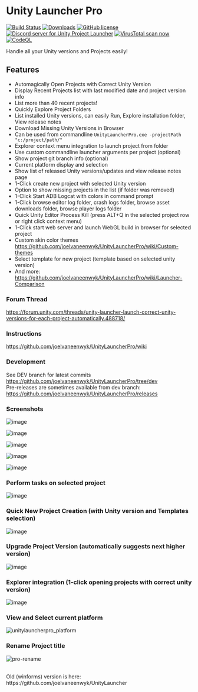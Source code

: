 # Unity Launcher Pro

<!-- markdownlint-disable MD033 -->

[![Build Status](https://ci.appveyor.com/api/projects/status/hajcaavcsg7904rx?svg=true)](https://github.com/joelvaneenwyk/UnityLauncherPro/releases/latest/download/UnityLauncherPro.zip) [![Downloads](https://img.shields.io/github/downloads/unitycoder/unitylauncherpro/total)](https://github.com/joelvaneenwyk/UnityLauncherPro/releases/latest/download/UnityLauncherPro.zip) [![GitHub license](https://img.shields.io/github/license/unitycoder/UnityLauncherPro)](https://github.com/joelvaneenwyk/UnityLauncherPro/blob/master/LICENSE) [](https://discord.gg/cXT97hU)<a href="https://discord.gg/cXT97hU"><img src="https://img.shields.io/discord/337579253866692608.svg" alt="Discord server for Unity Project Launcher"></a> [![VirusTotal scan now](https://img.shields.io/static/v1?label=VirusTotal&message=Scan)](https://www.virustotal.com/gui/url/e123b616cf4cbe3d3f7ba13b0d88cf5fff4638f72d5b9461088d0b11e9a41de3?nocache=1) [![CodeQL](https://github.com/joelvaneenwyk/UnityLauncherPro/actions/workflows/codeql.yml/badge.svg)](https://github.com/joelvaneenwyk/UnityLauncherPro/actions/workflows/codeql.yml)

Handle all your Unity versions and Projects easily!

## Features

- Automagically Open Projects with Correct Unity Version
- Display Recent Projects list with last modified date and project version info
- List more than 40 recent projects!
- Quickly Explore Project Folders
- List installed Unity versions, can easily Run, Explore installation folder, View release notes
- Download Missing Unity Versions in Browser
- Can be used from commandline `UnityLauncherPro.exe -projectPath "c:/project/path/"`
- Explorer context menu integration to launch project from folder
- Use custom commandline launcher arguments per project (optional)
- Show project git branch info (optional)
- Current platform display and selection
- Show list of released Unity versions/updates and view release notes page
- 1-Click create new project with selected Unity version
- Option to show missing projects in the list (if folder was removed)
- 1-Click Start ADB Logcat with colors in command prompt
- 1-Click browse editor log folder, crash logs folder, browse asset downloads folder, browse player logs folder
- Quick Unity Editor Process Kill (press ALT+Q in the selected project row or right click context menu)
- 1-Click start web server and launch WebGL build in browser for selected project
- Custom skin color themes <https://github.com/joelvaneenwyk/UnityLauncherPro/wiki/Custom-themes>
- Select template for new project (template based on selected unity version)
- And more: <https://github.com/joelvaneenwyk/UnityLauncherPro/wiki/Launcher-Comparison>

### Forum Thread

<https://forum.unity.com/threads/unity-launcher-launch-correct-unity-versions-for-each-project-automatically.488718/>

### Instructions

<https://github.com/joelvaneenwyk/UnityLauncherPro/wiki>

### Development

See DEV branch for latest commits <https://github.com/joelvaneenwyk/UnityLauncherPro/tree/dev> <br>
Pre-releases are sometimes available from dev branch: <https://github.com/joelvaneenwyk/UnityLauncherPro/releases>

### Screenshots

![image](https://user-images.githubusercontent.com/5438317/71485879-184b3a00-281c-11ea-97db-73c5dfa9bb4e.png)

![image](https://github.com/joelvaneenwyk/UnityLauncherPro/assets/5438317/21eb1fcd-3cb1-4dea-8133-9ce440de77d8)

![image](https://github.com/joelvaneenwyk/UnityLauncherPro/assets/5438317/2942c1d7-2006-4dee-8b68-e1f6f2e0fbf4)

![image](https://github.com/joelvaneenwyk/UnityLauncherPro/assets/5438317/6f8dce07-c640-42db-a1ef-d8bcc7a80cc2)

![image](https://user-images.githubusercontent.com/5438317/206923022-4b4bb8ed-0351-408f-b1d3-82bd6eefbc45.png)

### Perform tasks on selected project

![image](https://github.com/joelvaneenwyk/UnityLauncherPro/assets/5438317/a0b468ba-e3a6-420b-8155-78bc32814752)

### Quick New Project Creation (with Unity version and Templates selection)

![image](https://github.com/joelvaneenwyk/UnityLauncherPro/assets/5438317/9b34f9ba-2c91-462c-be85-9c8aeefa63a0)

### Upgrade Project Version (automatically suggests next higher version)

![image](https://github.com/joelvaneenwyk/UnityLauncherPro/assets/5438317/3cc8f8d0-861b-406a-be10-716d92b7f379)

### Explorer integration (1-click opening projects with correct unity version)

![image](https://user-images.githubusercontent.com/5438317/120883135-34900080-c5e4-11eb-80a5-ae78fe89260a.png)

### View and Select current platform

![unitylauncherpro_platform](https://user-images.githubusercontent.com/5438317/132997691-5ed50f1d-e285-4c83-b356-46c1e3f431e4.gif)

### Rename Project title

![pro-rename](https://user-images.githubusercontent.com/5438317/193453048-aa5527c6-a345-4f93-b934-f68ac2524cac.gif)

<br>
Old (winforms) version is here: https://github.com/joelvaneenwyk/UnityLauncher
